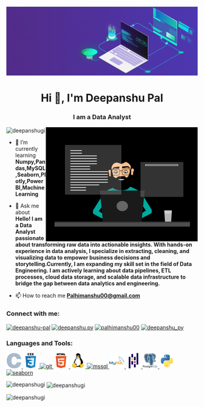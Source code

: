 ![logo](https://github.com/codewithkryptora/CodeWithKryptora/blob/main/header_gif.gif)
<h1 align="center">Hi 👋, I'm Deepanshu Pal</h1>
<h3 align="center">I am a Data Analyst</h3>

<img align="right" alt="Kryptora" width="400" src="https://github.com/codewithkryptora/CodeWithKryptora/blob/main/programmer.gif">

<p align="left"> <img src="https://komarev.com/ghpvc/?username=deepanshugi&label=Profile%20views&color=0e75b6&style=flat" alt="deepanshugi" /> </p>

- 🌱 I’m currently learning **Numpy,Pandas,MySQL,Seaborn,Plotly,Power BI,Machine Learning**

- 💬 Ask me about **Hello! I am a Data Analyst passionate about transforming raw data into actionable insights. With hands-on experience in data analysis, I specialize in extracting, cleaning, and visualizing data to empower business decisions and storytelling.Currently, I am expanding my skill set in the field of Data Engineering. I am actively learning about data pipelines, ETL processes, cloud data storage, and scalable data infrastructure to bridge the gap between data analytics and engineering.**

- 📫 How to reach me **Palhimanshu00@gmail.com**

<h3 align="left">Connect with me:</h3>
<p align="left">
<a href="https://linkedin.com/in/deepanshu-pal" target="blank"><img align="center" src="https://raw.githubusercontent.com/rahuldkjain/github-profile-readme-generator/master/src/images/icons/Social/linked-in-alt.svg" alt="deepanshu-pal" height="30" width="40" /></a>
<a href="https://kaggle.com/deepanshu.py" target="blank"><img align="center" src="https://raw.githubusercontent.com/rahuldkjain/github-profile-readme-generator/master/src/images/icons/Social/kaggle.svg" alt="deepanshu.py" height="30" width="40" /></a>
<a href="https://www.hackerrank.com/palhimanshu00" target="blank"><img align="center" src="https://raw.githubusercontent.com/rahuldkjain/github-profile-readme-generator/master/src/images/icons/Social/hackerrank.svg" alt="palhimanshu00" height="30" width="40" /></a>
<a href="https://www.leetcode.com/deepanshu_py" target="blank"><img align="center" src="https://raw.githubusercontent.com/rahuldkjain/github-profile-readme-generator/master/src/images/icons/Social/leet-code.svg" alt="deepanshu_py" height="30" width="40" /></a>
</p>

<h3 align="left">Languages and Tools:</h3>
<p align="left"> <a href="https://www.cprogramming.com/" target="_blank" rel="noreferrer"> <img src="https://raw.githubusercontent.com/devicons/devicon/master/icons/c/c-original.svg" alt="c" width="40" height="40"/> </a> <a href="https://www.w3schools.com/css/" target="_blank" rel="noreferrer"> <img src="https://raw.githubusercontent.com/devicons/devicon/master/icons/css3/css3-original-wordmark.svg" alt="css3" width="40" height="40"/> </a> <a href="https://git-scm.com/" target="_blank" rel="noreferrer"> <img src="https://www.vectorlogo.zone/logos/git-scm/git-scm-icon.svg" alt="git" width="40" height="40"/> </a> <a href="https://www.w3.org/html/" target="_blank" rel="noreferrer"> <img src="https://raw.githubusercontent.com/devicons/devicon/master/icons/html5/html5-original-wordmark.svg" alt="html5" width="40" height="40"/> </a> <a href="https://www.linux.org/" target="_blank" rel="noreferrer"> <img src="https://raw.githubusercontent.com/devicons/devicon/master/icons/linux/linux-original.svg" alt="linux" width="40" height="40"/> </a> <a href="https://www.microsoft.com/en-us/sql-server" target="_blank" rel="noreferrer"> <img src="https://www.svgrepo.com/show/303229/microsoft-sql-server-logo.svg" alt="mssql" width="40" height="40"/> </a> <a href="https://www.mysql.com/" target="_blank" rel="noreferrer"> <img src="https://raw.githubusercontent.com/devicons/devicon/master/icons/mysql/mysql-original-wordmark.svg" alt="mysql" width="40" height="40"/> </a> <a href="https://pandas.pydata.org/" target="_blank" rel="noreferrer"> <img src="https://raw.githubusercontent.com/devicons/devicon/2ae2a900d2f041da66e950e4d48052658d850630/icons/pandas/pandas-original.svg" alt="pandas" width="40" height="40"/> </a> <a href="https://www.postgresql.org" target="_blank" rel="noreferrer"> <img src="https://raw.githubusercontent.com/devicons/devicon/master/icons/postgresql/postgresql-original-wordmark.svg" alt="postgresql" width="40" height="40"/> </a> <a href="https://www.python.org" target="_blank" rel="noreferrer"> <img src="https://raw.githubusercontent.com/devicons/devicon/master/icons/python/python-original.svg" alt="python" width="40" height="40"/> </a> <a href="https://seaborn.pydata.org/" target="_blank" rel="noreferrer"> <img src="https://seaborn.pydata.org/_images/logo-mark-lightbg.svg" alt="seaborn" width="40" height="40"/> </a> </p>

<p><img align="left" src="https://github-readme-stats.vercel.app/api/top-langs?username=deepanshugi&show_icons=true&locale=en&layout=compact" alt="deepanshugi" /></p>

<p>&nbsp;<img align="center" src="https://github-readme-stats.vercel.app/api?username=deepanshugi&show_icons=true&locale=en" alt="deepanshugi" /></p>

<p><img align="center" src="https://github-readme-streak-stats.herokuapp.com/?user=deepanshugi&" alt="deepanshugi" /></p>
